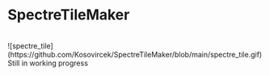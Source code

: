 ﻿# SpectreTileMaker 
<br>
![spectre_tile](https://github.com/Kosovircek/SpectreTileMaker/blob/main/spectre_tile.gif)
<br>
Still in working progress
